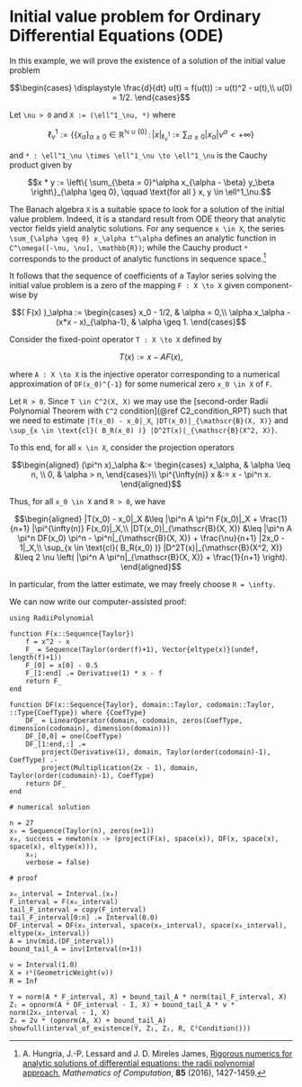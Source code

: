 # Initial value problem for Ordinary Differential Equations (ODE)

In this example, we will prove the existence of a solution of the initial value problem

```math
\begin{cases}
\displaystyle \frac{d}{dt} u(t) = f(u(t)) := u(t)^2 - u(t),\\
u(0) = 1/2.
\end{cases}
```

Let ``\nu > 0`` and ``X := (\ell^1_\nu, *)`` where

```math
\ell^1_\nu := \left\{ \{ x_\alpha \}_{\alpha \geq 0} \in \mathbb{R}^{\mathbb{N} \cup \{0\}} \, : \, | x |_{\ell^1_\nu} := \sum_{\alpha \geq 0} |x_\alpha| \nu^\alpha < +\infty \right\}
```

and ``* : \ell^1_\nu \times \ell^1_\nu \to \ell^1_\nu`` is the Cauchy product given by

```math
x * y := \left\{ \sum_{\beta = 0}^\alpha x_{\alpha - \beta} y_\beta \right\}_{\alpha \geq 0}, \qquad \text{for all } x, y \in \ell^1_\nu.
```

The Banach algebra ``X`` is a suitable space to look for a solution of the initial value problem. Indeed, it is a standard result from ODE theory that analytic vector fields yield analytic solutions. For any sequence ``x \in X``, the series ``\sum_{\alpha \geq 0} x_\alpha t^\alpha`` defines an analytic function in ``C^\omega([-\nu, \nu], \mathbb{R})``; while the Cauchy product ``*`` corresponds to the product of analytic functions in sequence space.[^1]

[^1]: A. Hungria, J.-P. Lessard and J. D. Mireles James, [Rigorous numerics for analytic solutions of differential equations: the radii polynomial approach](https://doi.org/10.1090/mcom/3046), *Mathematics of Computation*, **85** (2016), 1427-1459.

It follows that the sequence of coefficients of a Taylor series solving the initial value problem is a zero of the mapping ``F : X \to X`` given component-wise by

```math
( F(x) )_\alpha :=
\begin{cases}
x_0 - 1/2, & \alpha = 0,\\
\alpha x_\alpha - (x*x - x)_{\alpha-1}, & \alpha \geq 1.
\end{cases}
```

Consider the fixed-point operator ``T : X \to X`` defined by

```math
T(x) := x - A F(x),
```

where ``A : X \to X`` is the injective operator corresponding to a numerical approximation of ``DF(x_0)^{-1}`` for some numerical zero ``x_0 \in X`` of ``F``.

Let ``R > 0``. Since ``T \in C^2(X, X)`` we may use the [second-order Radii Polynomial Theorem with ``C^2`` condition](@ref C2_condition_RPT) such that we need to estimate ``|T(x_0) - x_0|_X``, ``|DT(x_0)|_{\mathscr{B}(X, X)}`` and ``\sup_{x \in \text{cl}( B_R(x_0) )} |D^2T(x)|_{\mathscr{B}(X^2, X)}``.

To this end, for all ``x \in X``, consider the projection operators

```math
\begin{aligned}
(\pi^n x)_\alpha &:= \begin{cases} x_\alpha, & \alpha \leq n, \\ 0, & \alpha > n, \end{cases}\\
\pi^{\infty(n)} x &:= x - \pi^n x.
\end{aligned}
```

Thus, for all ``x_0 \in X`` and ``R > 0``, we have

```math
\begin{aligned}
|T(x_0) - x_0|_X &\leq |\pi^n A \pi^n F(x_0)|_X + \frac{1}{n+1} |\pi^{\infty(n)} F(x_0)|_X,\\
|DT(x_0)|_{\mathscr{B}(X, X)} &\leq |\pi^n A \pi^n DF(x_0) \pi^n - \pi^n|_{\mathscr{B}(X, X)} + \frac{\nu}{n+1} |2x_0 - 1|_X,\\
\sup_{x \in \text{cl}( B_R(x_0) )} |D^2T(x)|_{\mathscr{B}(X^2, X)} &\leq 2 \nu \left( |\pi^n A \pi^n|_{\mathscr{B}(X, X)} + \frac{1}{n+1} \right).
\end{aligned}
```

In particular, from the latter estimate, we may freely choose ``R = \infty``.

We can now write our computer-assisted proof:

```@example
using RadiiPolynomial

function F(x::Sequence{Taylor})
    f = x^2 - x
    F_ = Sequence(Taylor(order(f)+1), Vector{eltype(x)}(undef, length(f)+1))
    F_[0] = x[0] - 0.5
    F_[1:end] .= Derivative(1) * x - f
    return F_
end

function DF(x::Sequence{Taylor}, domain::Taylor, codomain::Taylor, ::Type{CoefType}) where {CoefType}
    DF_ = LinearOperator(domain, codomain, zeros(CoefType, dimension(codomain), dimension(domain)))
    DF_[0,0] = one(CoefType)
    DF_[1:end,:] .=
        project(Derivative(1), domain, Taylor(order(codomain)-1), CoefType) .-
        project(Multiplication(2x - 1), domain, Taylor(order(codomain)-1), CoefType)    
    return DF_
end

# numerical solution

n = 27
x₀ = Sequence(Taylor(n), zeros(n+1))
x₀, success = newton(x -> (project(F(x), space(x)), DF(x, space(x), space(x), eltype(x))),
    x₀;
    verbose = false)

# proof

x₀_interval = Interval.(x₀)
F_interval = F(x₀_interval)
tail_F_interval = copy(F_interval)
tail_F_interval[0:n] .= Interval(0.0)
DF_interval = DF(x₀_interval, space(x₀_interval), space(x₀_interval), eltype(x₀_interval))
A = inv(mid.(DF_interval))
bound_tail_A = inv(Interval(n+1))

ν = Interval(1.0)
X = ℓ¹(GeometricWeight(ν))
R = Inf

Y = norm(A * F_interval, X) + bound_tail_A * norm(tail_F_interval, X)
Z₁ = opnorm(A * DF_interval - I, X) + bound_tail_A * ν * norm(2x₀_interval - 1, X)
Z₂ = 2ν * (opnorm(A, X) + bound_tail_A)
showfull(interval_of_existence(Y, Z₁, Z₂, R, C²Condition()))
```
